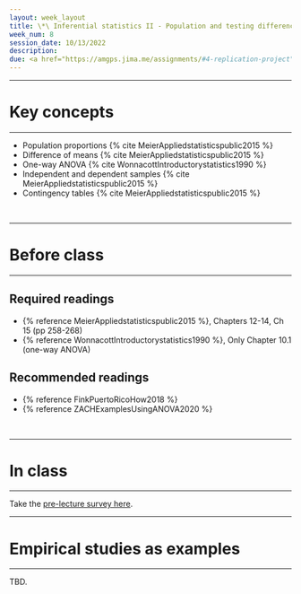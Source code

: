 ```yaml
---
layout: week_layout
title: \*\ Inferential statistics II - Population and testing difference
week_num: 8
session_date: 10/13/2022
description:
due: <a href="https://amgps.jima.me/assignments/#4-replication-project">Replication plan (present and draft)</a>
---
```


---
# Key concepts
---

- Population proportions {% cite MeierAppliedstatisticspublic2015 %}
- Difference of means {% cite MeierAppliedstatisticspublic2015 %}
- One-way ANOVA {% cite WonnacottIntroductorystatistics1990 %}
- Independent and dependent samples {% cite MeierAppliedstatisticspublic2015 %}
- Contingency tables {% cite MeierAppliedstatisticspublic2015 %}

<br>

---
# Before class
---

## Required readings

- {% reference MeierAppliedstatisticspublic2015 %}, Chapters 12-14, Ch 15 (pp 258-268)
- {% reference WonnacottIntroductorystatistics1990 %}, Only Chapter 10.1 (one-way ANOVA)
## Recommended readings

- {% reference FinkPuertoRicoHow2018 %}
- {% reference ZACHExamplesUsingANOVA2020 %}

<br>

---
# In class
---
Take the [pre-lecture survey here](https://PollEv.com/surveys/aYSZoVXIU62bg2DH2MaHm/respond).

---
# Empirical studies as examples
---

TBD.